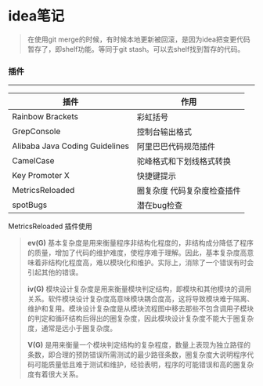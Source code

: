 # idea笔记

> 在使用git merge的时候，有时候本地更新被回滚，是因为idea把变更代码暂存了，即shelf功能。等同于git stash。可以去shelf找到暂存的代码。

### 插件

---

| 插件                           | 作用                        |
| ------------------------------ | --------------------------- |
| Rainbow Brackets               | 彩虹括号                    |
| GrepConsole                    | 控制台输出格式              |
| Alibaba Java Coding Guidelines | 阿里巴巴代码规范插件        |
| CamelCase                      | 驼峰格式和下划线格式转换    |
| Key Promoter X                 | 快捷键提示                  |
| MetricsReloaded                | 圈复杂度 代码复杂度检查插件 |
| spotBugs                       | 潜在bug检查                 |

MetricsReloaded 插件使用

> **ev(G)**  基本复杂度是用来衡量程序非结构化程度的，非结构成分降低了程序的质量，增加了代码的维护难度，使程序难于理解。因此，基本复杂度高意味着非结构化程度高，难以模块化和维护。实际上，消除了一个错误有时会引起其他的错误。
>
> **iv(G)** 模块设计复杂度是用来衡量模块判定结构，即模块和其他模块的调用关系。软件模块设计复杂度高意味模块耦合度高，这将导致模块难于隔离、维护和复用。模块设计复杂度是从模块流程图中移去那些不包含调用子模块的判定和循环结构后得出的圈复杂度，因此模块设计复杂度不能大于圈复杂度，通常是远小于圈复杂度。
>
> **V(G)** 是用来衡量一个模块判定结构的复杂程度，数量上表现为独立路径的条数，即合理的预防错误所需测试的最少路径条数，圈复杂度大说明程序代码可能质量低且难于测试和维护，经验表明，程序的可能错误和高的圈复杂度有着很大关系。

